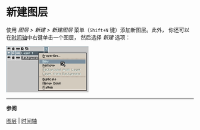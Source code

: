 # 新建图层

使用 *图层 > 新建 > 新建图层* 菜单（`Shift+N` 键）添加新图层。此外，
你还可以在[时间轴](timeline.md)中右键单击一个图层，
然后选择 *新建* 选项：

![Layer right-click](new-layer/layer-right-click.png)

---

**参阅**

[图层](layers.md) |
[时间轴](timeline.md)
